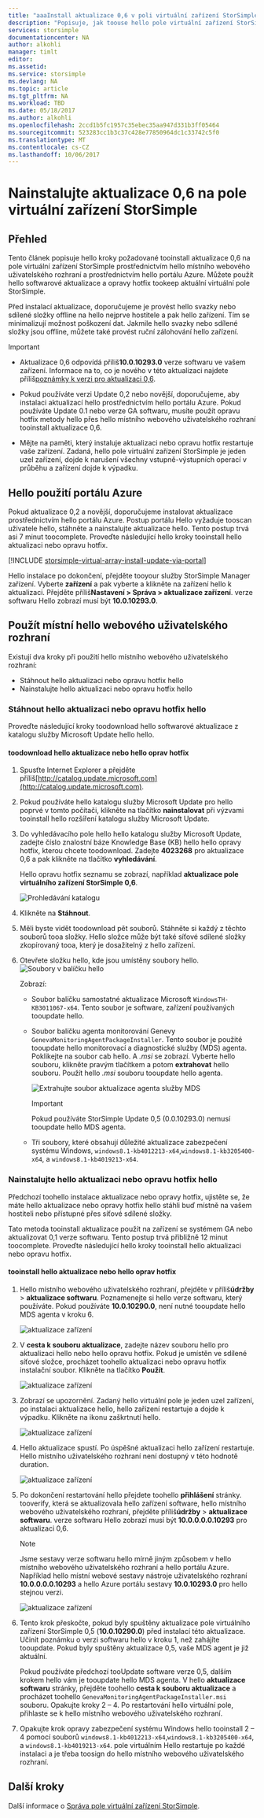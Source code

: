 ```yaml
---
title: "aaaInstall aktualizace 0,6 v poli virtuální zařízení StorSimple | Microsoft Docs"
description: "Popisuje, jak toouse hello pole virtuální zařízení StorSimple webového uživatelského rozhraní tooapply aktualizací pomocí hello Azure portal a opravy hotfix – metoda"
services: storsimple
documentationcenter: NA
author: alkohli
manager: timlt
editor: 
ms.assetid: 
ms.service: storsimple
ms.devlang: NA
ms.topic: article
ms.tgt_pltfrm: NA
ms.workload: TBD
ms.date: 05/18/2017
ms.author: alkohli
ms.openlocfilehash: 2ccd1b5fc1957c35ebec35aa947d331b3ff05464
ms.sourcegitcommit: 523283cc1b3c37c428e77850964dc1c33742c5f0
ms.translationtype: MT
ms.contentlocale: cs-CZ
ms.lasthandoff: 10/06/2017
---
```

# <a name="install-update-06-on-your-storsimple-virtual-array"></a>Nainstalujte aktualizace 0,6 na pole virtuální zařízení StorSimple

## <a name="overview"></a>Přehled

Tento článek popisuje hello kroky požadované tooinstall aktualizace 0,6 na pole virtuální zařízení StorSimple prostřednictvím hello místního webového uživatelského rozhraní a prostřednictvím hello portálu Azure. Můžete použít hello softwarové aktualizace a opravy hotfix tookeep aktuální virtuální pole StorSimple.

Před instalací aktualizace, doporučujeme je provést hello svazky nebo sdílené složky offline na hello nejprve hostitele a pak hello zařízení. Tím se minimalizují možnost poškození dat. Jakmile hello svazky nebo sdílené složky jsou offline, můžete také provést ruční zálohování hello zařízení.

> [!IMPORTANT]
> - Aktualizace 0,6 odpovídá příliš**10.0.10293.0** verze softwaru ve vašem zařízení. Informace na to, co je nového v této aktualizaci najdete příliš[poznámky k verzi pro aktualizaci 0,6](storsimple-virtual-array-update-06-release-notes.md).
>
> - Pokud používáte verzi Update 0,2 nebo novější, doporučujeme, aby instalaci aktualizací hello prostřednictvím hello portálu Azure. Pokud používáte Update 0.1 nebo verze GA softwaru, musíte použít opravu hotfix metody hello přes hello místního webového uživatelského rozhraní tooinstall aktualizace 0,6.
>
> - Mějte na paměti, který instaluje aktualizaci nebo opravu hotfix restartuje vaše zařízení. Zadaná, hello pole virtuální zařízení StorSimple je jeden uzel zařízení, dojde k narušení všechny vstupně-výstupních operací v průběhu a zařízení dojde k výpadku.

## <a name="use-hello-azure-portal"></a>Hello použití portálu Azure

Pokud aktualizace 0,2 a novější, doporučujeme instalovat aktualizace prostřednictvím hello portálu Azure. Postup portálu Hello vyžaduje tooscan uživatele hello, stáhněte a nainstalujte aktualizace hello. Tento postup trvá asi 7 minut toocomplete. Proveďte následující hello kroky tooinstall hello aktualizaci nebo opravu hotfix.

[!INCLUDE [storsimple-virtual-array-install-update-via-portal](../../includes/storsimple-virtual-array-install-update-via-portal-04.md)]

Hello instalace po dokončení, přejděte tooyour služby StorSimple Manager zařízení. Vyberte **zařízení** a pak vyberte a klikněte na zařízení hello k aktualizaci. Přejděte příliš**Nastavení > Správa > aktualizace zařízení**. verze softwaru Hello zobrazí musí být **10.0.10293.0**.

## <a name="use-hello-local-web-ui"></a>Použít místní hello webového uživatelského rozhraní

Existují dva kroky při použití hello místního webového uživatelského rozhraní:

* Stáhnout hello aktualizaci nebo opravu hotfix hello
* Nainstalujte hello aktualizaci nebo opravu hotfix hello

### <a name="download-hello-update-or-hello-hotfix"></a>Stáhnout hello aktualizaci nebo opravu hotfix hello

Proveďte následující kroky toodownload hello softwarové aktualizace z katalogu služby Microsoft Update hello hello.

#### <a name="toodownload-hello-update-or-hello-hotfix"></a>toodownload hello aktualizace nebo hello oprav hotfix

1. Spusťte Internet Explorer a přejděte příliš[http://catalog.update.microsoft.com](http://catalog.update.microsoft.com).

2. Pokud používáte hello katalogu služby Microsoft Update pro hello poprvé v tomto počítači, klikněte na tlačítko **nainstalovat** při výzvami tooinstall hello rozšíření katalogu služby Microsoft Update.

3. Do vyhledávacího pole hello hello katalogu služby Microsoft Update, zadejte číslo znalostní báze Knowledge Base (KB) hello hello opravy hotfix, kterou chcete toodownload. Zadejte **4023268** pro aktualizace 0,6 a pak klikněte na tlačítko **vyhledávání**.
   
    Hello opravu hotfix seznamu se zobrazí, například **aktualizace pole virtuálního zařízení StorSimple 0,6**.
   
    ![Prohledávání katalogu](./media/storsimple-virtual-array-install-update-06/download1.png)

4. Klikněte na **Stáhnout**.

5. Měli byste vidět toodownload pět souborů. Stáhněte si každý z těchto souborů tooa složky. Hello složce může být také síťové sdílené složky zkopírovaný tooa, který je dosažitelný z hello zařízení.

6. Otevřete složku hello, kde jsou umístěny soubory hello.
    ![Soubory v balíčku hello](./media/storsimple-virtual-array-install-update-06/update06folder.png)

    Zobrazí:
    -  Soubor balíčku samostatné aktualizace Microsoft `WindowsTH-KB3011067-x64`. Tento soubor je software, zařízení používaných tooupdate hello.
    - Soubor balíčku agenta monitorování Genevy `GenevaMonitoringAgentPackageInstaller`. Tento soubor je použité tooupdate hello monitorovací a diagnostické služby (MDS) agenta. Poklikejte na soubor cab hello. A _.msi_ se zobrazí. Vyberte hello souboru, klikněte pravým tlačítkem a potom **extrahovat** hello souboru. Použít hello _.msi_ souboru tooupdate hello agenta.

        ![Extrahujte soubor aktualizace agenta služby MDS](./media/storsimple-virtual-array-install-update-06/extract-geneva-monitoring-agent-installer.png)

        > [!IMPORTANT]
        > Pokud používáte StorSimple Update 0,5 (0.0.10293.0) nemusí tooupdate hello MDS agenta.

    - Tři soubory, které obsahují důležité aktualizace zabezpečení systému Windows, `windows8.1-kb4012213-x64`,`windows8.1-kb3205400-x64`, a `windows8.1-kb4019213-x64`.


### <a name="install-hello-update-or-hello-hotfix"></a>Nainstalujte hello aktualizaci nebo opravu hotfix hello

Předchozí toohello instalace aktualizace nebo opravy hotfix, ujistěte se, že máte hello aktualizace nebo opravy hotfix hello stáhli buď místně na vašem hostiteli nebo přístupné přes síťové sdílené složky.

Tato metoda tooinstall aktualizace použít na zařízení se systémem GA nebo aktualizovat 0,1 verze softwaru. Tento postup trvá přibližně 12 minut toocomplete. Proveďte následující hello kroky tooinstall hello aktualizaci nebo opravu hotfix.

#### <a name="tooinstall-hello-update-or-hello-hotfix"></a>tooinstall hello aktualizace nebo hello oprav hotfix

1. Hello místního webového uživatelského rozhraní, přejděte v příliš**údržby** > **aktualizace softwaru**. Poznamenejte si hello verze softwaru, který používáte. Pokud používáte **10.0.10290.0**, není nutné tooupdate hello MDS agenta v kroku 6.
   
    ![aktualizace zařízení](./media/storsimple-virtual-array-install-update-05/update1m.png)

2. V **cesta k souboru aktualizace**, zadejte název souboru hello pro aktualizaci hello nebo hello opravu hotfix. Pokud je umístěn ve sdílené síťové složce, procházet toohello aktualizaci nebo opravu hotfix instalační soubor. Klikněte na tlačítko **Použít**.
   
    ![aktualizace zařízení](./media/storsimple-virtual-array-install-update-05/update2m.png)

3. Zobrazí se upozornění. Zadaný hello virtuální pole je jeden uzel zařízení, po instalaci aktualizace hello, hello zařízení restartuje a dojde k výpadku. Klikněte na ikonu zaškrtnutí hello.
   
   ![aktualizace zařízení](./media/storsimple-virtual-array-install-update-05/update3m.png)

4. Hello aktualizace spustí. Po úspěšné aktualizaci hello zařízení restartuje. Hello místního uživatelského rozhraní není dostupný v této hodnotě duration.
   
    ![aktualizace zařízení](./media/storsimple-virtual-array-install-update-05/update5m.png)

5. Po dokončení restartování hello přejdete toohello **přihlášení** stránky. tooverify, která se aktualizovala hello zařízení software, hello místního webového uživatelského rozhraní, přejděte příliš**údržby** > **aktualizace softwaru**. verze softwaru Hello zobrazí musí být **10.0.0.0.0.10293** pro aktualizaci 0,6.
   
   > [!NOTE]
   > Jsme sestavy verze softwaru hello mírně jiným způsobem v hello místního webového uživatelského rozhraní a hello portálu Azure. Například hello místní webové sestavy nástroje uživatelského rozhraní **10.0.0.0.0.10293** a hello Azure portálu sestavy **10.0.10293.0** pro hello stejnou verzi.
   
    ![aktualizace zařízení](./media/storsimple-virtual-array-install-update-06/update6m.png)

6. Tento krok přeskočte, pokud byly spuštěny aktualizace pole virtuálního zařízení StorSimple 0,5 (**10.0.10290.0**) před instalací této aktualizace. Učinit poznámku o verzi softwaru hello v kroku 1, než zahájíte tooupdate. Pokud byly spuštěny aktualizace 0,5, vaše MDS agent je již aktuální.

    Pokud používáte předchozí tooUpdate software verze 0,5, dalším krokem hello vám je tooupdate hello MDS agenta. V hello **aktualizace softwaru** stránky, přejděte toohello **cesta k souboru aktualizace** a procházet toohello `GenevaMonitoringAgentPackageInstaller.msi` souboru. Opakujte kroky 2 – 4. Po restartování hello virtuální pole, přihlaste se k hello místního webového uživatelského rozhraní.

7. Opakujte krok opravy zabezpečení systému Windows hello tooinstall 2 – 4 pomocí souborů `windows8.1-kb4012213-x64`,`windows8.1-kb3205400-x64`, a `windows8.1-kb4019213-x64`. pole virtuálním Hello restartuje po každé instalaci a je třeba toosign do hello místního webového uživatelského rozhraní.

## <a name="next-steps"></a>Další kroky

Další informace o [Správa pole virtuální zařízení StorSimple](storsimple-ova-web-ui-admin.md).

